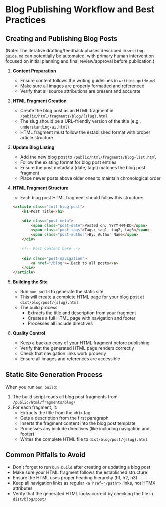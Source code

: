 # Blog Publishing Workflow and Best Practices

## Creating and Publishing Blog Posts

(Note: The iterative drafting/feedback phases described in `writing-guide.md` can potentially be automated, with primary human intervention focused on initial planning and final review/approval before publication.)

1. **Content Preparation**
   - Ensure content follows the writing guidelines in `writing-guide.md`
   - Make sure all images are properly formatted and referenced
   - Verify that all source attributions are present and accurate

2. **HTML Fragment Creation**
   - Create the blog post as an HTML fragment in `/public/html/fragments/blog/{slug}.html`
   - The slug should be a URL-friendly version of the title (e.g., `understanding-ai.html`)
   - HTML fragment must follow the established format with proper article structure

3. **Update Blog Listing**
   - Add the new blog post to `/public/html/fragments/blog-list.html`
   - Follow the existing format for blog post entries
   - Ensure the post metadata (date, tags) matches the blog post fragment
   - Place newer posts above older ones to maintain chronological order

4. **HTML Fragment Structure**
   - Each blog post HTML fragment should follow this structure:
   ```html
   <article class="full-blog-post">
       <h1>Post Title</h1>
       
       <div class="post-meta">
           <span class="post-date">Posted on: YYYY-MM-DD</span>
           <span class="post-tags">Tags: tag1, tag2, tag3</span>
           <span class="post-author">By: Author Name</span>
       </div>
       
       <!-- Post content here -->
       
       <div class="post-navigation">
           <a href="/blog">← Back to all posts</a>
       </div>
   </article>
   ```

5. **Building the Site**
   - Run `bun build` to generate the static site
   - This will create a complete HTML page for your blog post at `dist/blog/post/{slug}.html`
   - The build process:
     - Extracts the title and description from your fragment
     - Creates a full HTML page with navigation and footer
     - Processes all include directives

6. **Quality Control**
   - Keep a backup copy of your HTML fragment before publishing
   - Verify that the generated HTML page renders correctly
   - Check that navigation links work properly
   - Ensure all images and references are accessible

## Static Site Generation Process

When you run `bun build`:

1. The build script reads all blog post fragments from `/public/html/fragments/blog/`
2. For each fragment, it:
   - Extracts the title from the `<h1>` tag
   - Gets a description from the first paragraph
   - Inserts the fragment content into the blog post template
   - Processes any include directives (like including navigation and footer)
   - Writes the complete HTML file to `dist/blog/post/{slug}.html`

## Common Pitfalls to Avoid

- Don't forget to run `bun build` after creating or updating a blog post
- Make sure your HTML fragment follows the established structure
- Ensure the HTML uses proper heading hierarchy (h1, h2, h3)
- Keep all navigation links as regular `<a href="/path">` links, not HTMX attributes
- Verify that the generated HTML looks correct by checking the file in `dist/blog/post/` 